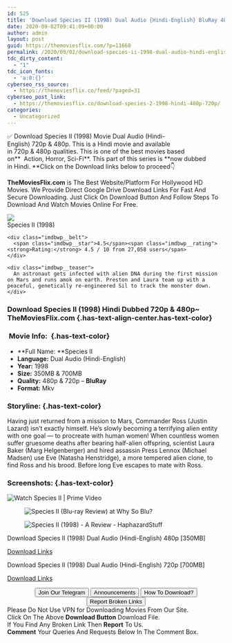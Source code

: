 ```yaml
---
id: 525
title: 'Download Species II (1998) Dual Audio {Hindi-English} BluRay 480p [350MB] || 720p [700MB]'
date: 2020-09-02T09:41:09+00:00
author: admin
layout: post
guid: https://themoviesflix.com/?p=11668
permalink: /2020/09/02/download-species-ii-1998-dual-audio-hindi-english-bluray-480p-350mb-720p-700mb/
tdc_dirty_content:
  - "1"
tdc_icon_fonts:
  - 'a:0:{}'
cyberseo_rss_source:
  - https://themoviesflix.co/feed/?paged=31
cyberseo_post_link:
  - https://themoviesflix.co/download-species-2-1998-hindi-480p-720p/
categories:
  - Uncategorized
---
```

✅ Download Species II (1998)&nbsp;Movie&nbsp;Dual Audio (Hindi-English)&nbsp;720p&nbsp;&&nbsp;480p. This is a Hindi movie and available in&nbsp;720p&nbsp;&&nbsp;480p&nbsp;qualities. This is one of the best movies based on**&nbsp;&nbsp;Action,&nbsp;Horror,&nbsp;Sci-Fi**. This part of this series is&nbsp;**now dubbed in&nbsp;Hindi.&nbsp;**Click on the Download links below to proceed👇

**TheMoviesFlix.com**&nbsp;is The Best Website/Platform For Hollywood HD Movies. We Provide Direct Google Drive Download Links For Fast And Secure Downloading. Just Click On Download Button And Follow Steps To Download And Watch Movies Online For Free.

<div class="imdbwp imdbwp--movie dark">
  <div class="imdbwp__thumb">
    <a class="imdbwp__link" target="_blank" title="Species II" href="https://www.imdb.com/title/tt0120841/" rel="nofollow noopener noreferrer"><img class="imdbwp__img" src="https://m.media-amazon.com/images/M/MV5BN2JlNDI2ZTMtNTU4Ny00NGU0LWJmNDMtMWRjZjQ5N2ZiOTFkXkEyXkFqcGdeQXVyMTMxMTY0OTQ@._V1_SX300.jpg" /></a>
  </div>
  
  <div class="imdbwp__content">
    <div class="imdbwp__header">
      <span class="imdbwp__title">Species II</span> (1998)
    </div>
    
    <div class="imdbwp__belt">
      <span class="imdbwp__star">4.5</span><span class="imdbwp__rating"><strong>Rating:</strong> 4.5 / 10 from 27,058 users</span>
    </div>
    
    <div class="imdbwp__teaser">
      An astronaut gets infected with alien DNA during the first mission on Mars and runs amok on earth. Preston and Laura team up with a peaceful, genetically re-engineered Sil to track the monster down.
    </div>
  </div>
</div>

### Download Species II (1998) Hindi Dubbed 720p & 480p~ TheMoviesFlix.com {.has-text-align-center.has-text-color}

### &nbsp;Movie Info:&nbsp; {.has-text-color}

  * **Full Name:&nbsp;**Species II
  * **Language:**&nbsp;Dual Audio (Hindi-English)
  * **Year:**&nbsp;1998
  * **Size:**&nbsp;350MB & 700MB
  * **Quality:**&nbsp;480p & 720p –&nbsp;**BluRay**
  * **Format:**&nbsp;Mkv

### Storyline: {.has-text-color}

Having just returned from a mission to Mars, Commander Ross (Justin Lazard) isn’t exactly himself. He’s slowly becoming a terrifying alien entity with one goal — to procreate with human women! When countless women suffer gruesome deaths after bearing half-alien offspring, scientist Laura Baker (Marg Helgenberger) and hired assassin Press Lennox (Michael Madsen) use Eve (Natasha Henstridge), a more tempered alien clone, to find Ross and his brood. Before long Eve escapes to mate with Ross.

### Screenshots: {.has-text-color}<figure class="wp-block-image">

![Watch Species II | Prime Video](https://images-na.ssl-images-amazon.com/images/S/sgp-catalog-images/region_US/showtime_svod-3428101-Full-Image_GalleryBackground-en-US-1483993854951._RI_.jpg) </figure> <figure class="wp-block-image">![Species II (Blu-ray Review) at Why So Blu?](https://coldfeet-space.nyc3.digitaloceanspaces.com/wsb/2016/02/Species-II-e.jpg)</figure> <figure class="wp-block-image">![Species II (1998) - A Review - HaphazardStuff](https://haphazardstuff.com/wp-content/uploads/2016/03/Species-2.jpg)</figure> 

<p class="has-text-align-center has-text-color has-medium-font-size">
  Download Species II (1998) Dual Audio (Hindi-English) 480p [350MB]
</p>

<span class="mb-center maxbutton-3-center"><span class="maxbutton-3-container mb-container"><a class="maxbutton-3 maxbutton maxbutton-post-button" target="_blank" rel="nofollow noopener noreferrer" href="https://coinquint.com/a9094/"><span class="mb-text">Download Links</span></a></span></span>

<p class="has-text-align-center has-text-color has-medium-font-size">
  Download Species II (1998) Dual Audio (Hindi-English) 720p [700MB]
</p>

<span class="mb-center maxbutton-3-center"><span class="maxbutton-3-container mb-container"><a class="maxbutton-3 maxbutton maxbutton-post-button" target="_blank" rel="nofollow noopener noreferrer" href="https://coinquint.com/a9096/"><span class="mb-text">Download Links</span></a></span></span>

<center>
</center>

<center>
  <a href="https://t.me/themoviesflixcom" target="_blank" data-wpel-link="external" rel="nofollow external noopener noreferrer"><button class="button button5">Join Our Telegram</button></a> <a href="https://themoviesflix.co/download-species-2-1998-hindi-480p-720p/#" target="_blank" data-wpel-link="external" rel="nofollow external noopener noreferrer"><button class="button button5">Announcements</button></a> <a href="https://themoviesflix.com/how-to-download/" target="_blank" data-wpel-link="external" rel="nofollow external noopener noreferrer"><button class="button button5">How To Download?</button></a> <a href="https://themoviesflix.co/download-species-2-1998-hindi-480p-720p/#" target="_blank" data-wpel-link="external" rel="nofollow external noopener noreferrer"><button class="button button5">Report Broken Links</button></a>
</center>

<div class="alert alert-danger">
  Please Do Not Use VPN for Downloading Movies From Our Site.
</div>

<div class="alert alert-success">
  Click On The Above <strong>Download Button</strong> Download File.
</div>

<div class="alert alert-warning">
  If You Find Any Broken Link Then <strong>Report</strong> To Us.
</div>

<div class="alert alert-info">
  <strong>Comment</strong> Your Queries And Requests Below In The Comment Box.
</div>